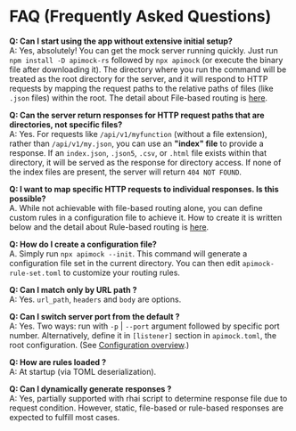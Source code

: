 # FAQ (Frequently Asked Questions)

**Q: Can I start using the app without extensive initial setup?**    
A: Yes, absolutely! You can get the mock server running quickly. Just run `npm install -D apimock-rs` followed by `npx apimock` (or execute the binary file after downloading it). The directory where you run the command will be treated as the root directory for the server, and it will respond to HTTP requests by mapping the request paths to the relative paths of files (like `.json` files) within the root. The detail about File-based routing is [here](./getting-started/file-based-routing.md).

**Q: Can the server return responses for HTTP request paths that are directories, not specific files?**    
A: Yes. For requests like `/api/v1/myfunction` (without a file extension), rather than `/api/v1/my.json`, you can use an **"index" file** to provide a response. If an `index.json`, `.json5`, `.csv`, or `.html` file exists within that directory, it will be served as the response for directory access. If none of the index files are present, the server will return `404 NOT FOUND`.

**Q: I want to map specific HTTP requests to individual responses. Is this possible?**    
A. While not achievable with file-based routing alone, you can define custom rules in a configuration file to achieve it. How to create it is written below and the detail about Rule-based routing is [here](./getting-started/rule-based-routing.md).

**Q: How do I create a configuration file?**    
A. Simply run `npx apimock --init`. This command will generate a configuration file set in the current directory. You can then edit `apimock-rule-set.toml` to customize your routing rules.

**Q: Can I match only by URL path ?**    
A: Yes. `url_path`, `headers` and `body` are options.

**Q: Can I switch server port from the default ?**    
A: Yes. Two ways: run with `-p` | `--port` argument followed by specific port number. Alternatively, define it in `[listener]` section in `apimock.toml`, the root configuration.  (See [Configuration overview](../advanced-topics/configuration-overview.md).)

**Q: How are rules loaded ?**    
A: At startup (via TOML deserialization).

**Q: Can I dynamically generate responses ?**    
A: Yes, partially supported with rhai script to determine response file due to request condition. However, static, file-based or rule-based responses are expected to fulfill most cases.
